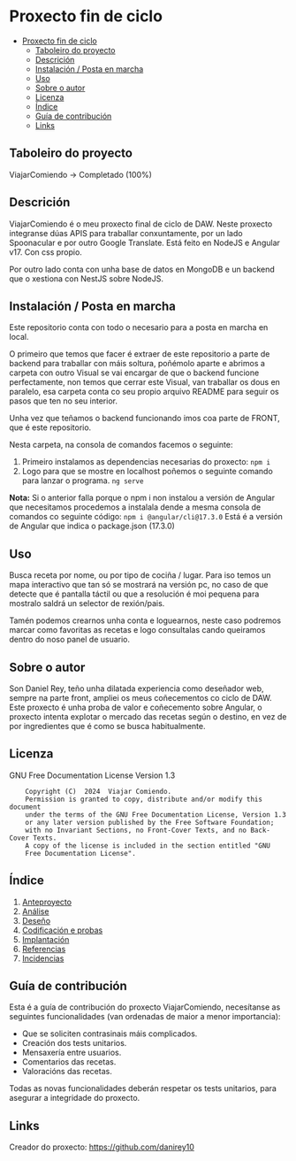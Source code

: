 # Proxecto fin de ciclo

- [Proxecto fin de ciclo](#proxecto-fin-de-ciclo)
  - [Taboleiro do proyecto](#taboleiro-do-proyecto)
  - [Descrición](#descrición)
  - [Instalación / Posta en marcha](#instalación--posta-en-marcha)
  - [Uso](#uso)
  - [Sobre o autor](#sobre-o-autor)
  - [Licenza](#licenza)
  - [Índice](#índice)
  - [Guía de contribución](#guía-de-contribución)
  - [Links](#links)


## Taboleiro do proyecto

ViajarComiendo -> Completado (100%)

## Descrición

ViajarComiendo é o meu proxecto final de ciclo de DAW. Neste proxecto integranse dúas APIS para traballar conxuntamente, por un lado Spoonacular e por outro Google Translate.
Está feito en NodeJS e Angular v17. Con css propio.

Por outro lado conta con unha base de datos en MongoDB e un backend que o xestiona con NestJS sobre NodeJS.

## Instalación / Posta en marcha

Este repositorio conta con todo o necesario para a posta en marcha en local.

O primeiro que temos que facer é extraer de este repositorio a parte de backend para traballar con máis soltura, poñémolo aparte e abrimos a carpeta con outro Visual se vai encargar de que o backend funcione perfectamente, non temos que cerrar este Visual, van traballar os dous en paralelo, esa carpeta conta co seu propio arquivo README para seguir os pasos que ten no seu interior.

Unha vez que teñamos o backend funcionando imos coa parte de FRONT, que é este repositorio.

Nesta carpeta, na consola de comandos facemos o seguinte:

 1. Primeiro instalamos as dependencias necesarias do proxecto:
 ```npm i```
 2. Logo para que se mostre en localhost poñemos o seguinte comando para lanzar o programa.
 ```ng serve```

 **Nota:** Si o anterior falla porque o npm i non instalou a versión de Angular que necesitamos procedemos a instalala dende a mesma consola de comandos co seguinte código:
 ```npm i @angular/cli@17.3.0```
Está é a versión de Angular que indica o package.json (17.3.0)


## Uso

Busca receta por nome, ou por tipo de cociña / lugar. Para iso temos un mapa interactivo que tan só se mostrará na versión pc, no caso de que detecte que é pantalla táctil ou que a resolución é moi pequena para mostralo saldrá un selector de rexión/pais.

Tamén podemos crearnos unha conta e loguearnos, neste caso podremos marcar como favoritas as recetas e logo consultalas cando queiramos dentro do noso panel de usuario.


## Sobre o autor

Son Daniel Rey, teño unha dilatada experiencia como deseñador web, sempre na parte front, ampliei os meus coñecementos co ciclo de DAW. Este proxecto é unha proba de valor e coñecemento sobre Angular, o proxecto intenta explotar o mercado das recetas según o destino, en vez de por ingredientes que é como se busca habitualmente.

## Licenza
GNU Free Documentation License Version 1.3

        Copyright (C)  2024  Viajar Comiendo.
        Permission is granted to copy, distribute and/or modify this document
        under the terms of the GNU Free Documentation License, Version 1.3
        or any later version published by the Free Software Foundation;
        with no Invariant Sections, no Front-Cover Texts, and no Back-Cover Texts.
        A copy of the license is included in the section entitled "GNU
        Free Documentation License".


## Índice

1. [Anteproyecto](doc/templates/1_Anteproxecto.md)
2. [Análise](doc/templates/2_Analise.md)
3. [Deseño](doc/templates/3_Deseño.md)
4. [Codificación e probas](doc/templates/4_Codificacion_e_probas.md)
5. [Implantación](doc/templates/5_Implantación.md)
6. [Referencias](doc/templates/6_Referencias.md)
7. [Incidencias](doc/templates/7_Incidencias.md)

## Guía de contribución

Esta é a guía de contribución do proxecto ViajarComiendo, necesítanse as seguintes funcionalidades (van ordenadas de maior a menor importancia):
- Que se soliciten contrasinais máis complicados.
- Creación dos tests unitarios.
- Mensaxería entre usuarios.
- Comentarios das recetas.
- Valoracións das recetas.

Todas as novas funcionalidades deberán respetar os tests unitarios, para asegurar a integridade do proxecto.

## Links

Creador do proxecto:
https://github.com/danirey10
